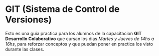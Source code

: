# GIT (Sistema de Control de Versiones)

Esto es una guia practica para los alumnos de la capacitacion __GIT Desarrollo Colaborativo__ que cursan los dias _Martes y Jueves de 14hs a 16hs_, para reforzar conceptos y que puedan poner en practica los visto durante las clases.